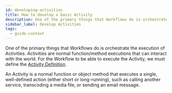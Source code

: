 ```yaml
---
id: developing-activities
title: How to develop a basic Activity
description: One of the primary things that Workflows do is orchestrate the execution of Activities.
sidebar_label: Develop Activities
tags:
  - guide-context
---
```


One of the primary things that Workflows do is orchestrate the execution of Activities.
Activities are normal function/method executions that can interact with the world.
For the Workflow to be able to execute the Activity, we must define the [Activity Definition](/concepts/what-is-an-activity-definition).

An Activity is a normal function or object method that executes a single, well-defined action (either short or long-running), such as calling another service, transcoding a media file, or sending an email message.
